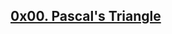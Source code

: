 ## [0x00. Pascal's Triangle](https://github.com/tamermaarouf/alx-interview/tree/main/0x00-pascal_triangle)
